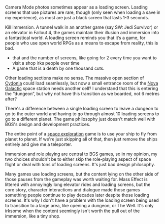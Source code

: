 Camera Mode photos sometimes appear as a loading screen. Loading screens that use pictures are rare, though (only seen when loading a save in my experience), as most are just a black screen that lasts 1-3 seconds.

Kill immersion. A tunnel walk in an another game (say SW: Jedi Survivor) or an elevator in Fallout 4, the games maintain their illusion and immersion into a fantastical world. A loading screen reminds you that it’s a game, for people who use open world RPGs as a means to escape from reality, this is bad.
- that and the number of screens, like going for 2 every time you want to visit a shop irks people over time 
- A game that is a death by one thousand cuts.

Other loading sections make no sense. The massive open section of [Cydonia](../Cities/Cydonia.md) could load seamlessly, but now a small entrance room of the [Nova Galactic](../Main_Quest/The_Old_Neighborhood.md) space station needs another cell? I understand that this is entering the “dungeon”, but why not have this transition as we boarded, not 6 metres after?

There's a difference between a single loading screen to leave a dungeon to go to the outer world and having to go through almost 10 loading screens to go to a different planet.
	The game philosophy just doesn't match well with BGS's design and development practices.

The entire point of a [space exploration](../Exploring/Travelling.md) game is to use your ship to fly from planet to planet. If we're just skipping all of that, then just remove the ships entirely and give me a teleporter.

Immersion and role playing are central to BGS games, so in my opinion, my two choices shouldn't be to either skip the role-playing aspect of space flight or deal with tons of loading screens. It's just bad design philosophy.

Many games use loading screens, but the content lying on the other side of those pauses from the gameplay was worth waiting for. Mass Effect is littered with annoyingly long elevator rides and loading screens, but the core story, character interactions and dialogue made those games something people continue to play decades later despite those loading screens. It's why I don't have a problem with the loading screen being used to transition to a large area, like opening a dungeon, or The Well. It's only irksome when the content seemingly isn't worth the pull out of the immersion, like a tiny shop.